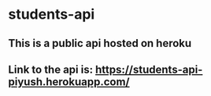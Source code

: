 # students-api

## This is a public api hosted on heroku

## Link to the api is: https://students-api-piyush.herokuapp.com/
